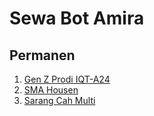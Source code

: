 # Sewa Bot Amira

## Permanen
1. [Gen Z Prodi IQT-A24](https://chat.whatsapp.com/C5VG6Eg9mlm0LTT5)
2. [SMA Housen](https://chat.whatsapp.com/FgQp2rr8M2yIkSg7c)
3. [Sarang Cah Multi](https://chat.whatsapp.com/IOXpRfdLqUjfaE4xdU)
